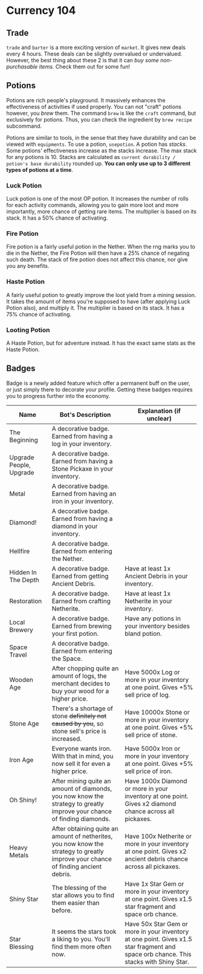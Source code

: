 # Currency 104

## Trade

`trade` and `barter` is a more exciting version of `market`. It gives new deals every 4 hours. These deals can be slightly overvalued or undervalued. However, the best thing about these 2 is that it can *buy some non-purchasable items*. Check them out for some fun!

## Potions

Potions are rich people's playground. It massively enhances the effectiveness of activities if used properly. You can not "craft" potions however, you *brew* them. The command `brew` is like the `craft` command, but exclusively for potions. Thus, you can check the ingredient by `brew recipe` subcommand.

Potions are similar to tools, in the sense that they have durability and can be viewed with `equipments`. To use a potion, `usepotion`. A potion has *stacks*. Some potions' effectiveness increase as the stacks increase. The max stack for any potions is 10. Stacks are calculated as `current durability / potion's base durability` rounded up. **You can only use up to 3 different types of potions at a time**.

### Luck Potion

Luck potion is one of the most OP potion. It increases the number of rolls for each activity commands, allowing you to gain more loot and more importantly, more chance of getting rare items. The multiplier is based on its stack. It has a 50% chance of activating.

### Fire Potion

Fire potion is a fairly useful potion in the Nether. When the rng marks you to die in the Nether, the Fire Potion will then have a 25% chance of negating such death. The stack of fire potion does not affect this chance, nor give you any benefits.

### Haste Potion

A fairly useful potion to greatly improve the loot yield from a mining session. It takes the amount of items you're supposed to have (after applying Luck Potion also), and multiply it. The multiplier is based on its stack. It has a 75% chance of activating.

### Looting Potion

A Haste Potion, but for adventure instead. It has the exact same stats as the Haste Potion.

## Badges

Badge is a newly added feature which offer a permanent buff on the user, or just simply there to decorate your profile. Getting these badges requires you to progress further into the economy.

| Name                    | Bot's Description                                                                                                                  | Explanation (if unclear)                                                                                                              |
|-------------------------|------------------------------------------------------------------------------------------------------------------------------------|---------------------------------------------------------------------------------------------------------------------------------------|
| The Beginning           | A decorative badge. Earned from having a log in your inventory.                                                                    |                                                                                                                                       |
| Upgrade People, Upgrade | A decorative badge. Earned from having a Stone Pickaxe in your inventory.                                                          |                                                                                                                                       |
| Metal                   | A decorative badge. Earned from having an iron in your inventory.                                                                  |                                                                                                                                       |
| Diamond!                | A decorative badge. Earned from having a diamond in your inventory.                                                                |                                                                                                                                       |
| Hellfire                | A decorative badge. Earned from entering the Nether.                                                                               |                                                                                                                                       |
| Hidden In The Depth     | A decorative badge. Earned from getting Ancient Debris.                                                                            | Have at least 1x Ancient Debris in your inventory.                                                                                    |
| Restoration             | A decorative badge. Earned from crafting Netherite.                                                                                | Have at least 1x Netherite in your inventory.                                                                                         |
| Local Brewery           | A decorative badge. Earned from brewing your first potion.                                                                         | Have any potions in your inventory besides bland potion.                                                                              |
| Space Travel            | A decorative badge. Earned from entering the Space.                                                                                |                                                                                                                                       |
| Wooden Age              | After chopping quite an amount of logs, the merchant decides to buy your wood for a higher price.                                  | Have 5000x Log or more in your inventory at one point. Gives +5% sell price of log.                                                   |
| Stone Age               | There's a shortage of stone ~~definitely not caused by you~~, so stone sell's price is increased.                                  | Have 10000x Stone or more in your inventory at one point. Gives +5% sell price of stone.                                              |
| Iron Age                | Everyone wants iron. With that in mind, you now sell it for even a higher price.                                                   | Have 5000x Iron or more in your inventory at one point. Gives +5% sell price of iron.                                                 |
| Oh Shiny!               | After mining quite an amount of diamonds, you now know the strategy to greatly improve your chance of finding diamonds.            | Have 1000x Diamond or more in your inventory at one point. Gives x2 diamond chance across all pickaxes.                               |
| Heavy Metals            | After obtaining quite an amount of netherites, you now know the strategy to greatly improve your chance of finding ancient debris. | Have 100x Netherite or more in your inventory at one point. Gives x2 ancient debris chance across all pickaxes.                       |
| Shiny Star              | The blessing of the star allows you to find them easier than before.                                                               | Have 1x Star Gem or more in your inventory at one point. Gives x1.5 star fragment and space orb chance.                               |
| Star Blessing           | It seems the stars took a liking to you. You'll find them more often now.                                                          | Have 50x Star Gem or more in your inventory at one point. Gives x1.5 star fragment and space orb chance. This stacks with Shiny Star. |
